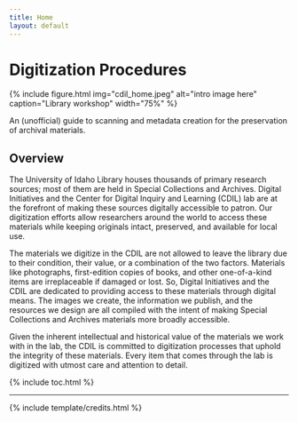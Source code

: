 ```yaml
---
title: Home
layout: default
---
```


# Digitization Procedures

{% include figure.html img="cdil_home.jpeg" alt="intro image here" caption="Library workshop" width="75%" %}

An (unofficial) guide to scanning and metadata creation for the preservation of archival materials.

## Overview

The University of Idaho Library houses thousands of primary research sources; most of them are held in Special Collections and Archives. Digital Initiatives and the Center for Digital Inquiry and Learning (CDIL) lab are at the forefront of making these sources digitally accessible to patron. Our digitization efforts allow researchers around the world to access these materials while keeping originals intact, preserved, and available for local use.

The materials we digitize in the CDIL are not allowed to leave the library due to their condition, their value, or a combination of the two factors. Materials like photographs, first-edition copies of books, and other one-of-a-kind items are irreplaceable if damaged or lost. So, Digital Initiatives and the CDIL are dedicated to providing access to these materials through digital means. The images we create, the information we publish, and the resources we design are all compiled with the intent of making Special Collections and Archives materials more broadly accessible. 

Given the inherent intellectual and historical value of the materials we work with in the lab, the CDIL is committed to digitization processes that uphold the integrity of these materials. Every item that comes through the lab is digitized with utmost care and attention to detail. 



{% include toc.html %}

------

{% include template/credits.html %}
